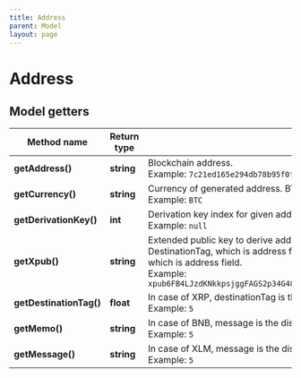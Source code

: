 ```yaml
---
title: Address
parent: Model
layout: page
---
```


# Address

## Model getters

Method name | Return type | Description | Notes
------------ | ------------- | ------------- | -------------
**getAddress()** | **string** | Blockchain address. <br>Example: `7c21ed165e294db78b95f0f181086d6f` |
**getCurrency()** | **string** | Currency of generated address. BTC, LTC, DOGE, BCH, ETH, XRP, XLM, BNB, TRX, ERC20, TRC20. <br>Example: `BTC` |
**getDerivationKey()** | **int** | Derivation key index for given address. <br>Example: `null` | [optional]
**getXpub()** | **string** | Extended public key to derive address from. In case of XRP, this is account address, since address is defined as DestinationTag, which is address field. In case of XLM, this is account address, since address is defined as message, which is address field. <br>Example: `xpub6FB4LJzdKNkkpsjggFAGS2p34G48pqjtmSktmK2Ke3k1LKqm9ULsg8bGfDakYUrdhe2EHw5uGKX9DrMbrgYnVfDwrksT4ZVQ3vmgEruo3Ka` | [optional]
**getDestinationTag()** | **float** | In case of XRP, destinationTag is the distinguisher of the account. <br>Example: `5` | [optional]
**getMemo()** | **string** | In case of BNB, message is the distinguisher of the account. <br>Example: `5` | [optional]
**getMessage()** | **string** | In case of XLM, message is the distinguisher of the account. <br>Example: `5` | [optional]

